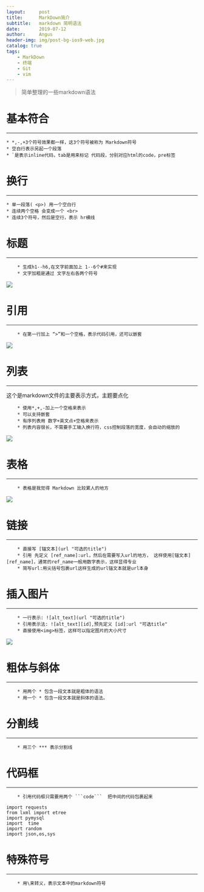 ```yaml
---
layout:     post
title:      MarkDown简介
subtitle:   markdown 简明语法 
date:       2019-07-12
author:     Angus 
header-img: img/post-bg-ios9-web.jpg
catalog: true
tags:
    - MarkDown 
    - 终端
    - Git
    - vim
---
```


>简单整理的一些markdown语法


# 基本符合 
***
	* *,-,+3个符号效果都一样，这3个符号被称为 Markdown符号
	* 空白行表示另起一个段落
	* `是表示inline代码，tab是用来标记 代码段，分别对应html的code，pre标签 

# 换行
***
	* 单一段落( <p>) 用一个空白行
	* 连续两个空格 会变成一个 <br> 
	* 连续3个符号，然后是空行，表示 hr横线 

# 标题 
***
        * 生成h1--h6,在文字前面加上 1--6个#来实现
        * 文字加粗是通过 文字左右各两个符号

![](https://anguspan.github.io/img/md_biaoti.jpg)        

# 引用 
***
        * 在第一行加上 “>”和一个空格，表示代码引用，还可以嵌套 

![](https://anguspan.github.io/img/md_yinyong.jpg)

# 列表  
***
这个是markdown文件的主要表示方式，主题要点化

        * 使用*,+,-加上一个空格来表示
        * 可以支持嵌套
        * 有序列表用 数字+英文点+空格来表示
        * 列表内容很长，不需要手工输入换行符，css控制段落的宽度，会自动的缩放的

![](https://anguspan.github.io/img/md_liebiao.jpg)

# 表格
***
        * 表格是我觉得 Markdown 比较累人的地方 


![](https://anguspan.github.io/img/md_biaoge.jpg)

# 链接  
***

        * 直接写 [锚文本](url "可选的title")
        * 引用 先定义 [ref_name]:url，然后在需要写入url的地方， 这样使用[锚文本][ref_name]，通常的ref_name一般用数字表示，这样显得专业
        * 简写url:用尖括号包裹url这样生成的url锚文本就是url本身

# 插入图片  
***

        * 一行表示: ![alt_text](url "可选的title") 
        * 引用表示法: ![alt_text][id],预先定义 [id]:url "可选title" 
        * 直接使用<img>标签，这样可以指定图片的大小尺寸 

![](https://anguspan.github.io/img/md_tupian.jpg)

# 粗体与斜体
***

        * 用两个 * 包含一段文本就是粗体的语法 
        * 用一个 * 包含一段文本就是斜体的语法。 

# 分割线 
***

        * 用三个 *** 表示分割线 

# 代码框
***

        * 引用代码框只需要用两个 ```code```  把中间的代码包裹起来

``` 
import requests
from lxml import etree
import pymysql
import  time
import random
import json,os,sys 
```


# 特殊符号  
***
        * 用\来转义，表示文本中的markdown符号 


